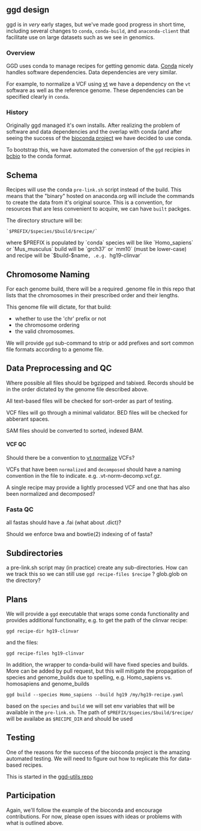 ## ggd design

ggd is in *very* early stages, but we've made good progress in short time, including
several changes to `conda`, `conda-build`, and `anaconda-client` that facilitate use
on large datasets such as we see in genomics.

### Overview

GGD uses conda to manage recipes for getting genomic data. [Conda](http://conda.pydata.org/docs/)
nicely handles software dependencies. Data dependencies are very similar.

For example, to normalize a VCF using [vt](https://github.com/atks/vt) we have a
dependency on the `vt` software as well as the reference genome. These dependencies
can be specified clearly in `conda`.

### History

Originally ggd managed it's own installs. After realizing the problem of software and data dependencies
and the overlap with conda (and after seeing the success of the [bioconda project](https://bioconda.github.io/)
we have decided to use conda.

To bootstrap this, we have automated the conversion of the `ggd` recipies in [bcbio](https://github.com/chapmanb/cloudbiolinux/tree/master/ggd-recipes) to the conda format.

## Schema

Recipes will use the conda `pre-link.sh` script instead of the build. This means that the "binary" hosted on anaconda.org will
include the commands to create the data from it's original source. This is a convention, for resources that are less convenient to
acquire, we can have `built` packges.

The directory structure will be:

	`$PREFIX/$species/$build/$recipe/`

where $PREFIX is populated by `conda` species will be like `Homo_sapiens` or `Mus_musculus`
build will be `grch37` or `mm10` (must be lower-case) and recipe will be `$build-$name`, .e.g.
`hg19-clinvar`

## Chromosome Naming

For each genome build, there will be a required .genome file in this repo that lists
that the chromosomes in their prescribed order and their lengths.

This genome file will dictate, for that build:
+ whether to use the 'chr' prefix or not
+ the chromosome ordering
+ the valid chromosomes.

We will provide `ggd` sub-command to strip or add prefixes and sort common file formats according to a genome file.

## Data Preprocessing and QC

Where possible all files should be bgzipped and tabixed. 
Records should be in the order dictated by the genome file described above.

All text-based files will be checked for sort-order as part of testing.

VCF files will go through a minimal validator. BED files will be checked for abberant spaces.

SAM files should be converted to sorted, indexed BAM.

#### VCF QC

Should there be a convention to [vt normalize](https://github.com/atks/vt) VCFs?

VCFs that have been `normalized` and `decomposed` should have a naming convention in the file
to indicate. e.g. .vt-norm-decomp.vcf.gz.

A single recipe may provide a lightly processed VCF and one that has also been normalized and decomposed?

### Fasta QC

all fastas should have a .fai (what about .dict)?

Should we enforce bwa and bowtie(2) indexing of of fasta?

## Subdirectories

a pre-link.sh script may (in practice) create any sub-directories. How can we
track this so we can still use `ggd recipe-files $recipe` ? glob.glob on the directory?

## Plans

We will provide a `ggd` executable that wraps some conda functionality and provides
additional functionality, e.g. to get the path of the clinvar recipe:

```
ggd recipe-dir hg19-clinvar
```
and the files:
```
ggd recipe-files hg19-clinvar
```

In addition, the wrapper to conda-build will have fixed species and builds. More can be added by pull
request, but this will mitigate the propagation of species and genome_builds due to spelling, e.g.
Homo_sapiens vs. homosapiens and genome_builds

```
ggd build --species Homo_sapiens --build hg19 /my/hg19-recipe.yaml
```

based on the `species` and `build` we will set env variables that will be available in the `pre-link.sh`.
The path of `$PREFIX/$species/$build/$recipe/` will be availabe as `$RECIPE_DIR` and should be used


## Testing

One of the reasons for the success of the bioconda project is the amazing automated testing. We will
need to figure out how to replicate this for data-based recipes.

This is started in the [ggd-utils repo](https://github.com/gogetdata/ggd-utils/)

## Participation

Again, we'll follow the example of the bioconda and encourage contributions. For now, please open
issues with ideas or problems with what is outlined above.

